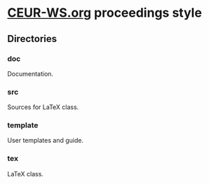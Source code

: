 # [CEUR-WS.org](http://ceur-ws.org/) proceedings style

## Directories

### doc

Documentation.

### src

Sources for LaTeX class.

### template

User templates and guide.

### tex

LaTeX class.


